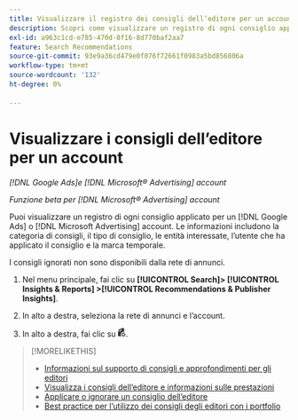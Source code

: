```yaml
---
title: Visualizzare il registro dei consigli dell’editore per un account
description: Scopri come visualizzare un registro di ogni consiglio applicato per un [!DNL Google Ads] o [!DNL Microsoft Advertising] account.
exl-id: a963c1cd-e785-470d-8f16-8d770baf2aa7
feature: Search Recommendations
source-git-commit: 93e9a36cd479e0f076f72661f0983a5bd856806a
workflow-type: tm+mt
source-wordcount: '132'
ht-degree: 0%

---
```


# Visualizzare i consigli dell’editore per un account

*[!DNL Google Ads]e [!DNL Microsoft® Advertising] account*

*Funzione beta per [!DNL Microsoft® Advertising] account*

Puoi visualizzare un registro di ogni consiglio applicato per un [!DNL Google Ads] o [!DNL Microsoft Advertising] account. Le informazioni includono la categoria di consigli, il tipo di consiglio, le entità interessate, l’utente che ha applicato il consiglio e la marca temporale.

I consigli ignorati non sono disponibili dalla rete di annunci.

1. Nel menu principale, fai clic su **[!UICONTROL Search]> [!UICONTROL Insights & Reports] >[!UICONTROL Recommendations & Publisher Insights]**.

1. In alto a destra, seleziona la rete di annunci e l’account.

1. In alto a destra, fai clic su ![Registri consigli](/help/search-social-commerce/assets/recommendations-log-view.png "Registri consigli").

>[!MORELIKETHIS]
>
>* [Informazioni sul supporto di consigli e approfondimenti per gli editori](recommendation-support.md)
>* [Visualizza i consigli dell’editore e informazioni sulle prestazioni](recommendation-view.md)
>* [Applicare o ignorare un consiglio dell’editore](recommendation-apply-dismiss.md)
>* [Best practice per l’utilizzo dei consigli degli editori con i portfolio](recommendation-best-practices.md)
